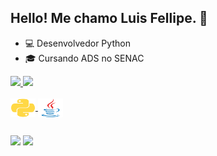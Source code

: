 ## Hello! Me chamo Luis Fellipe. 👋

- 💻 Desenvolvedor Python
- 🎓 Cursando ADS no SENAC

 <div>
  <a href="https://github.com/hello-idev">
  <img height="180em" src="https://github-readme-stats.vercel.app/api?username=offellipe&show_icons=true&theme=dark&include_all_commits=true&count_private=true"/>
  <img height="180em" src="https://github-readme-stats.vercel.app/api/top-langs/?username=offellipe&layout=compact&langs_count=7&theme=dark"/>
</div>
<div style="display: inline_block"><br>
  <img align="center" alt="Fe-Python" height="30" width="40" src="https://raw.githubusercontent.com/devicons/devicon/master/icons/python/python-plain.svg">
  <img align="center" alt="Fe-Java" height="30" width="40" src="https://raw.githubusercontent.com/devicons/devicon/master/icons/java/java-original.svg">
</div>
  
  ##
 
<div> 
  <a href="https://www.linkedin.com/in/luis-fellipe-batista-silva-110901s/" target="_blank"><img src="https://img.shields.io/badge/-LinkedIn-%230077B5?style=for-the-badge&logo=linkedin&logoColor=white" target="_blank"></a>
  <a href = "mailto:luis.fellipe.bsilva@gmail.com"><img src="https://img.shields.io/badge/Gmail-D14836?style=for-the-badge&logo=gmail&logoColor=white" target="_blank"></a>
